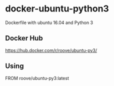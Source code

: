 # docker-ubuntu-python3
Dockerfile with ubuntu 16.04 and Python 3

## Docker Hub
https://hub.docker.com/r/roove/ubuntu-py3/

## Using

FROM roove/ubuntu-py3:latest
